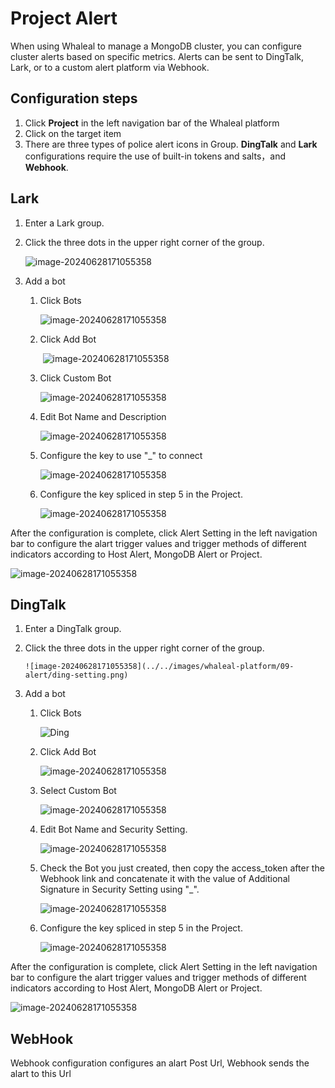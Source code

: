 # Project Alert

When using Whaleal to manage a MongoDB cluster, you can configure cluster alerts based on specific metrics. Alerts can be sent to DingTalk, Lark, or to a custom alert platform via Webhook.

## Configuration steps

1. Click **Project** in the left navigation bar of the Whaleal platform
2. Click on the target item
3. There are three types of police alert icons in Group. **DingTalk** and **Lark** configurations require the use of built-in tokens and salts，and **Webhook**.



## Lark

1. Enter a Lark group.

2. Click the three dots in the upper right corner of the group.

     ![image-20240628171055358](../../images/whaleal-platform/09-alert/lark-setting.png)

3. Add a bot

    1. Click Bots

         ![image-20240628171055358](../../images/whaleal-platform/09-alert/bots.png)

    2. Click Add Bot

       ​    ![image-20240628171055358](../../images/whaleal-platform/09-alert/add-bots.png)

    3. Click Custom Bot

         ![image-20240628171055358](../../images/whaleal-platform/09-alert/custom-bot.png)

    4. Edit Bot Name and Description

         ![image-20240628171055358](../../images/whaleal-platform/09-alert/bot-name.png)

    5. Configure the key to use "_" to connect

         ![image-20240628171055358](../../images/whaleal-platform/09-alert/config.png)

    6. Configure the key spliced in step 5 in the Project.

         ![image-20240628171055358](../../images/whaleal-platform/09-alert/lark-key.png)


After the configuration is complete, click Alert Setting in the left navigation bar to configure the alart trigger values and trigger methods of different indicators according to Host Alert, MongoDB Alert or Project.

![image-20240628171055358](../../images/whaleal-platform/09-alert/alart-config.png)

## DingTalk

1. Enter a DingTalk group.

2. Click the three dots in the upper right corner of the group.

       ![image-20240628171055358](../../images/whaleal-platform/09-alert/ding-setting.png)

3. Add a bot

    1. Click Bots

         ![Ding](../../images/whaleal-platform/09-alert/ding-bot.png)

    2. Click Add Bot

         ![image-20240628171055358](../../images/whaleal-platform/09-alert/ding-add-bots.png)

    3. Select Custom Bot

         ![image-20240628171055358](../../images/whaleal-platform/09-alert/ding-custom.png)

    4. Edit Bot Name and Security Setting.

         ![image-20240628171055358](../../images/whaleal-platform/09-alert/ding-name.png)

    5. Check the Bot you just created, then copy the access_token after the Webhook link and concatenate it with the value of Additional Signature in Security Setting using "_".

         ![image-20240628171055358](../../images/whaleal-platform/09-alert/ding-key.png)

    6. Configure the key spliced in step 5 in the Project.

         ![image-20240628171055358](../../images/whaleal-platform/09-alert/ding-config.png)



After the configuration is complete, click Alert Setting in the left navigation bar to configure the alart trigger values and trigger methods of different indicators according to Host Alert, MongoDB Alert or Project.

![image-20240628171055358](../../images/whaleal-platform/09-alert/project-alart-config.png)

## WebHook

Webhook configuration configures an alart Post Url, Webhook sends the alart to this Url

